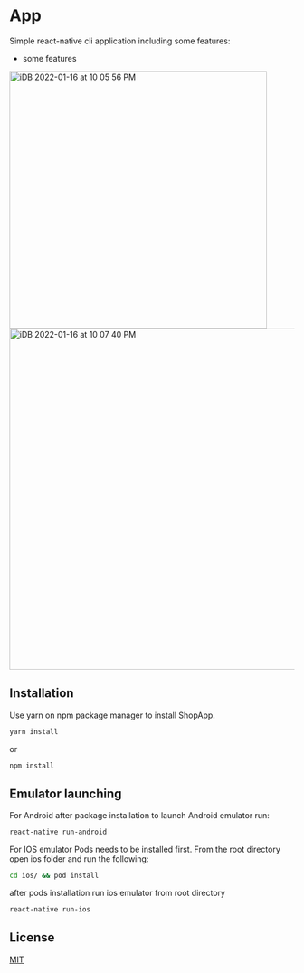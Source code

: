 # App

Simple react-native cli application including some features:

- some features

<img width="455" alt="iDB 2022-01-16 at 10 05 56 PM" src="https://user-images.githubusercontent.com/71078231/149674198-62365567-8459-414a-b7ed-7e3858701581.png">
<img width="603" alt="iDB 2022-01-16 at 10 07 40 PM" src="https://user-images.githubusercontent.com/71078231/149674254-508f5bc2-73a2-4452-a7af-1e875ae70b92.png">

## Installation

Use yarn on npm package manager to install ShopApp.

```bash
yarn install
```

or

```bash
npm install
```

## Emulator launching

For Android after package installation to launch Android emulator run:

```bash
react-native run-android
```

For IOS emulator Pods needs to be installed first. From the root directory open ios folder and run the following:

```bash
cd ios/ && pod install
```

after pods installation run ios emulator from root directory

```bash
react-native run-ios
```

## License

[MIT](https://choosealicense.com/licenses/mit/)
